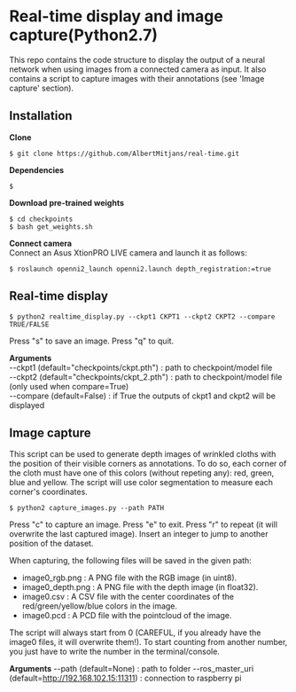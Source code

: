 # Real-time display and image capture(Python2.7)
This repo contains the code structure to display the output of a neural network when using images from a connected camera as input. It also contains a script to capture images with their annotations (see 'Image capture' section).

## Installation

**Clone**  
```
$ git clone https://github.com/AlbertMitjans/real-time.git
```

**Dependencies**
```
$ 
```

**Download pre-trained weights**
```
$ cd checkpoints
$ bash get_weights.sh
```

**Connect camera**  
Connect an Asus XtionPRO LIVE camera and launch it as follows:
```
$ roslaunch openni2_launch openni2.launch depth_registration:=true
```

## Real-time display
```
$ python2 realtime_display.py --ckpt1 CKPT1 --ckpt2 CKPT2 --compare TRUE/FALSE
```
Press "s" to save an image.
Press "q" to quit.

**Arguments**  
--ckpt1 (default="checkpoints/ckpt.pth") : path to checkpoint/model file  
--ckpt2 (default="checkpoints/ckpt_2.pth") : path to checkpoint/model file (only used when compare=True)  
--compare (default=False) : if True the outputs of ckpt1 and ckpt2 will be displayed  

## Image capture
This script can be used to generate depth images of wrinkled cloths with the position of their visible corners as annotations. To do so, each corner of the cloth must have one of this colors (without repeting any): red, green, blue and yellow. The script will use color segmentation to measure each corner's coordinates.
```
$ python2 capture_images.py --path PATH
```
Press "c" to capture an image.
Press "e" to exit.
Press "r" to repeat (it will overwrite the last captured image).
Insert an integer to jump to another position of the dataset.

When capturing, the following files will be saved in the given path:
+ image0_rgb.png : A PNG file with the RGB image (in uint8).
+ image0_depth.png : A PNG file with the depth image (in float32).
+ image0.csv : A CSV file with the center coordinates of the red/green/yellow/blue colors in the image.
+ image0.pcd : A PCD file with the pointcloud of the image.

The script will always start from 0 (CAREFUL, if you already have the image0 files, it will overwrite them!).
To start counting from another number, you just have to write the number in the terminal/console. 

**Arguments**
--path (default=None) : path to folder
--ros_master_uri (default=http://192.168.102.15:11311) : connection to raspberry pi
